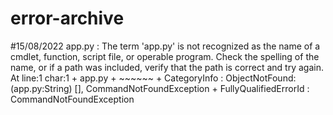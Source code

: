 # error-archive
#15/08/2022
app.py : The term 'app.py' is not recognized as the name of a cmdlet, function, script file, or operable program. Check the spelling of the name, or if a  path was included, verify that the path is correct and try again. At line:1 char:1 + app.py + ~~~~~~     + CategoryInfo          : ObjectNotFound: (app.py:String) [], CommandNotFoundException     + FullyQualifiedErrorId : CommandNotFoundException
